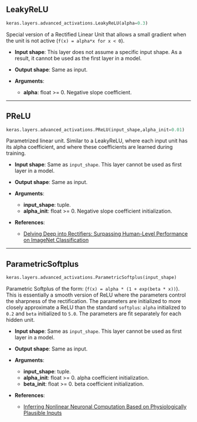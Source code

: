 
## LeakyReLU

```python
keras.layers.advanced_activations.LeakyReLU(alpha=0.3)
```

Special version of a Rectified Linear Unit that allows a small gradient when the unit is not active (`f(x) = alpha*x for x < 0`).

- __Input shape__: This layer does not assume a specific input shape. As a result, it cannot be used as the first layer in a model.

- __Output shape__: Same as input.

- __Arguments__:
    - __alpha__: float >= 0. Negative slope coefficient.

---

## PReLU

```python
keras.layers.advanced_activations.PReLU(input_shape,alpha_init=0.01)
```

Parametrized linear unit. Similar to a LeakyReLU, where each input unit has its alpha coefficient, and where these coefficients are learned during training.

- __Input shape__: Same as `input_shape`. This layer cannot be used as first layer in a model.

- __Output shape__: Same as input.

- __Arguments__:
    - __input_shape__: tuple.
    - __alpha_init__: float >= 0. Negative slope coefficient initialization.
    
- __References__:
    - [Delving Deep into Rectifiers: Surpassing Human-Level Performance on ImageNet Classification](http://arxiv.org/pdf/1502.01852v1.pdf)

---

## ParametricSoftplus

```python
keras.layers.advanced_activations.ParametricSoftplus(input_shape)
```

Parametric Softplus of the form: (`f(x) = alpha * (1 + exp(beta * x))`). This is essentially a smooth version of ReLU where the parameters control the sharpness of the rectification. The parameters are initialized to more closely approximate a ReLU than the standard `softplus`: `alpha` initialized to `0.2` and `beta`  initialized to `5.0`. The parameters are fit separately for each hidden unit.

- __Input shape__: Same as `input_shape`. This layer cannot be used as first layer in a model.

- __Output shape__: Same as input.

- __Arguments__:
    - __input_shape__: tuple.
    - __alpha_init__: float >= 0. alpha coefficient initialization.
    - __beta_init__: float >= 0. beta coefficient initialization.
    
- __References__:
    - [Inferring Nonlinear Neuronal Computation Based on Physiologically Plausible Inputs](http://journals.plos.org/ploscompbiol/article?id=10.1371/journal.pcbi.1003143)
